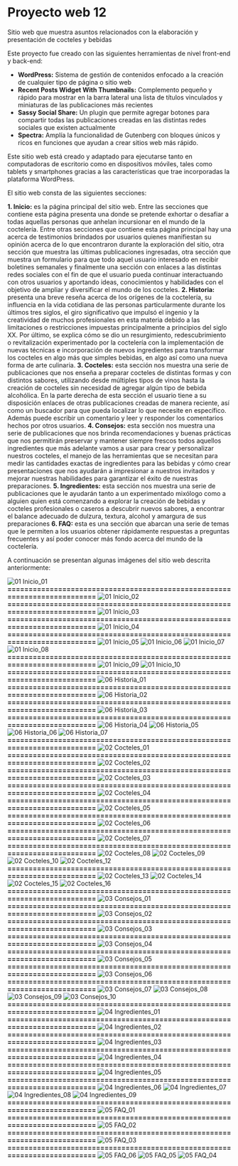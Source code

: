 # Proyecto web 12
Sitio web que muestra asuntos relacionados con la elaboración y presentación  de cocteles y bebidas

Este proyecto fue creado con las siguientes herramientas de nivel front-end y back-end:

- **WordPress:**	Sistema de gestión de contenidos enfocado a la creación de cualquier tipo de página o sitio web
- **Recent Posts Widget With Thumbnails:**	Complemento pequeño y rápido para mostrar en la barra lateral una lista de títulos vinculados y miniaturas de las publicaciones más recientes
- **Sassy Social Share:**	Un plugin que permite agregar botones para compartir todas las publicaciones creadas en las distintas redes sociales que existen actualmente
- **Spectra:**	Amplía la funcionalidad de Gutenberg con bloques únicos y ricos en funciones que ayudan a crear sitios web más rápido.

Este sitio web está creado y adaptado para ejecutarse tanto en computadoras de escritorio como en dispositivos móviles, tales como tablets y smartphones gracias a las características que trae incorporadas la plataforma WordPress.

El sitio web consta de las siguientes secciones:

**1.	Inicio:** es la página principal del sitio web. Entre las secciones que contiene esta página presenta una donde se pretende exhortar o desafiar a todas aquellas personas que anhelan incursionar en el mundo de la coctelería. Entre otras secciones que contiene esta página principal hay una acerca de testimonios brindados por usuarios quienes manifiestan su opinión acerca de lo que encontraron durante la exploración del sitio, otra sección que muestra las últimas publicaciones ingresadas, otra sección que muestra un formulario para que todo aquel usuario interesado en recibir boletines semanales y finalmente una sección con enlaces a las distintas redes sociales con el fin de que el usuario pueda continuar interactuando con otros usuarios y aportando ideas, conocimientos y habilidades con el objetivo de ampliar y diversificar el mundo de los cocteles.
**2.	Historia:** presenta una breve reseña acerca de los orígenes de la coctelería, su influencia en la vida cotidiana de las personas particularmente durante los últimos tres siglos, el giro significativo que impulsó el ingenio y la creatividad de muchos profesionales en esta materia debido a las limitaciones o restricciones impuestas principalmente a principios del siglo XX. Por último, se explica cómo se dio un resurgimiento, redescubrimiento o revitalización experimentado por la coctelería con la implementación de nuevas técnicas e incorporación de nuevos ingredientes para transformar los cocteles en algo más que simples bebidas, en algo así como una nueva forma de arte culinaria.
**3.	Cocteles:** esta sección nos muestra una serie de publicaciones que nos enseña a preparar cocteles de distintas formas y con distintos sabores, utilizando desde múltiples tipos de vinos hasta la creación de cocteles sin necesidad de agregar algún tipo de bebida alcohólica. En la parte derecha de esta sección el usuario tiene a su disposición enlaces de otras publicaciones creadas de manera reciente, así como un buscador para que pueda localizar lo que necesite en específico. Además puede escribir un comentario y leer y responder los comentarios hechos por otros usuarios.
**4.	Consejos:** esta sección nos muestra una serie de publicaciones que nos brinda recomendaciones y buenas prácticas que nos permitirán preservar y mantener siempre frescos todos aquellos ingredientes que más adelante vamos a usar para crear y personalizar nuestros cocteles, el manejo de las herramientas que se necesitan para medir las cantidades exactas de ingredientes para las bebidas y cómo crear presentaciones que nos ayudarán a impresionar a nuestros invitados y mejorar nuestras habilidades para garantizar el éxito de nuestras preparaciones.
**5.	Ingredientes:** esta sección nos muestra una serie de publicaciones que le ayudarán tanto a un experimentado mixólogo como a alguien quien está comenzando a explorar la creación de bebidas y cocteles profesionales o caseros a descubrir nuevos sabores, a encontrar el balance adecuado de dulzura, textura, alcohol y amargura de sus preparaciones
**6.	FAQ:** esta es una sección que abarcan una serie de temas que le permiten a los usuarios obtener rápidamente respuestas a preguntas frecuentes y así poder conocer más fondo acerca del mundo de la coctelería.

A continuación se presentan algunas imágenes del sitio web descrita anteriormente:

![01  Inicio_01](https://github.com/user-attachments/assets/f0f827a8-fd1a-488d-81d4-13ec4783e454)
**==========================================================================**
![01  Inicio_02](https://github.com/user-attachments/assets/bf2a5f82-899b-4aa5-9539-3fd0e5af680c)
**==========================================================================**
![01  Inicio_03](https://github.com/user-attachments/assets/5d5db498-42af-4b64-9b9f-26e24645a19d)
**==========================================================================**
![01  Inicio_04](https://github.com/user-attachments/assets/9b7cd253-2bbe-4099-888b-a4200f442702)
**==========================================================================**
![01  Inicio_05](https://github.com/user-attachments/assets/077f4b01-1291-4208-a76e-8ec9fb4cd96d)
![01  Inicio_06](https://github.com/user-attachments/assets/83aca240-91bf-4245-b9a3-d74716b423a2)
![01  Inicio_07](https://github.com/user-attachments/assets/937c6639-2a26-4ebf-b76c-edd3d3453baf)
![01  Inicio_08](https://github.com/user-attachments/assets/c8b42803-e721-44eb-8a99-7597d3281153)
**==========================================================================**
![01  Inicio_09](https://github.com/user-attachments/assets/1a36aa1d-4470-4adb-bdcd-8179fe5b68c2)
![01  Inicio_10](https://github.com/user-attachments/assets/b4049cb3-b73d-474c-940e-b1e041c1982f)
**==========================================================================**
![06  Historia_01](https://github.com/user-attachments/assets/79a8f47d-b2df-425d-838f-96a2bbc82435)
**==========================================================================**
![06  Historia_02](https://github.com/user-attachments/assets/145c52f6-778c-4d0b-aef2-d6c09cff4b75)
**==========================================================================**
![06  Historia_03](https://github.com/user-attachments/assets/4d6139b8-d300-4a0a-a3ab-b549369355e2)
**==========================================================================**
![06  Historia_04](https://github.com/user-attachments/assets/07349c0d-a322-4ba3-9306-227481cd4a21)
![06  Historia_05](https://github.com/user-attachments/assets/91633b46-e8d0-4725-9937-24b65a2f3dfb)
![06  Historia_06](https://github.com/user-attachments/assets/8122c035-0cf5-4733-b420-e94b4e5caa67)
![06  Historia_07](https://github.com/user-attachments/assets/1ba30588-11ab-4972-8108-9af997f936ed)
**==========================================================================**
![02  Cocteles_01](https://github.com/user-attachments/assets/1e001018-3b70-4353-afce-3633465ef5a9)
**==========================================================================**
![02  Cocteles_02](https://github.com/user-attachments/assets/ce8785d5-e38e-455f-99e9-cee3b6fbada1)
**==========================================================================**
![02  Cocteles_03](https://github.com/user-attachments/assets/81de2c01-431d-427f-81c1-db35272c3fcf)
**==========================================================================**
![02  Cocteles_04](https://github.com/user-attachments/assets/6e5f9963-5670-4d68-8f82-f4cfa81ad715)
**==========================================================================**
![02  Cocteles_05](https://github.com/user-attachments/assets/e5e3b274-2751-4134-8b66-50070c0ec9a8)
**==========================================================================**
![02  Cocteles_06](https://github.com/user-attachments/assets/c82fc253-1c78-45da-aa9b-10b7c859c98b)
**==========================================================================**
![02  Cocteles_07](https://github.com/user-attachments/assets/9a48795c-7e1d-436f-927e-7916498a69d9)
**==========================================================================**
![02  Cocteles_08](https://github.com/user-attachments/assets/486a961e-a6a7-43f6-b598-fb41780000f8)
![02  Cocteles_09](https://github.com/user-attachments/assets/a1bf96e8-a417-4854-bade-f3368325fac7)
![02  Cocteles_10](https://github.com/user-attachments/assets/5a392dbc-9869-42d2-b79f-974b2ca30f1e)
![02  Cocteles_12](https://github.com/user-attachments/assets/b56d2586-1d90-4d4e-a03b-c2a5762a2202)
**==========================================================================**
![02  Cocteles_13](https://github.com/user-attachments/assets/b8fcefef-9b3c-4648-8fae-efcebd830cb3)
![02  Cocteles_14](https://github.com/user-attachments/assets/83d64922-8ad4-487c-9e23-16475fcd7527)
![02  Cocteles_15](https://github.com/user-attachments/assets/40229c45-dfa2-4439-a183-beb0c6476f12)
![02  Cocteles_16](https://github.com/user-attachments/assets/78e82b89-8709-4bcd-a918-68806655432f)
**==========================================================================**
![03  Consejos_01](https://github.com/user-attachments/assets/f165675b-b025-4374-966a-7fa25611b6c2)
**==========================================================================**
![03  Consejos_02](https://github.com/user-attachments/assets/8f2703f8-d2ea-46a1-ae0e-c1f1d707d17d)
**==========================================================================**
![03  Consejos_03](https://github.com/user-attachments/assets/deee3ab4-68e1-4216-8dbf-7ba18e73257b)
**==========================================================================**
![03  Consejos_04](https://github.com/user-attachments/assets/128b1075-1da1-4bd7-8adc-2593867ecc0e)
**==========================================================================**
![03  Consejos_05](https://github.com/user-attachments/assets/bfab831b-b6f0-475e-96da-271f45530449)
**==========================================================================**
![03  Consejos_06](https://github.com/user-attachments/assets/70ab0893-f3d3-42dd-b43d-52d563d412a1)
**==========================================================================**
![03  Consejos_07](https://github.com/user-attachments/assets/f4947aff-a51a-48e5-b726-5d9182659bf4)
![03  Consejos_08](https://github.com/user-attachments/assets/d76b86c3-b424-482d-aca2-1a3b424cc293)
![03  Consejos_09](https://github.com/user-attachments/assets/3b2337a8-f13a-4e3b-968f-703fec6e733b)
![03  Consejos_10](https://github.com/user-attachments/assets/40a69672-e049-4c22-8d15-1e23b221fe5a)
**==========================================================================**
![04  Ingredientes_01](https://github.com/user-attachments/assets/63019eeb-1069-4bec-99e3-3c8bdf9d952b)
**==========================================================================**
![04  Ingredientes_02](https://github.com/user-attachments/assets/2f1ea66d-8d99-4c91-90a0-5c966b87013f)
**==========================================================================**
![04  Ingredientes_03](https://github.com/user-attachments/assets/59735f1d-9482-43cd-a045-d989d9a59727)
**==========================================================================**
![04  Ingredientes_04](https://github.com/user-attachments/assets/6b1eb4b5-091b-4b16-859a-a8c9a349b6ab)
**==========================================================================**
![04  Ingredientes_05](https://github.com/user-attachments/assets/7dca5906-4c4c-46a2-a88b-eaa56c9d26f1)
**==========================================================================**
![04  Ingredientes_06](https://github.com/user-attachments/assets/3ec4bbb4-aaa8-4de7-90fa-422f7d8b16f6)
![04  Ingredientes_07](https://github.com/user-attachments/assets/cf018678-0c81-4883-aedb-f1e6e1db33b1)
![04  Ingredientes_08](https://github.com/user-attachments/assets/20c3b88c-08a4-443a-9047-49f28815da2e)
![04  Ingredientes_09](https://github.com/user-attachments/assets/1e5d8843-b388-463d-9605-ed7ab46d4d51)
**==========================================================================**
![05  FAQ_01](https://github.com/user-attachments/assets/e2e8e5e6-3a83-4a63-a3b8-d20b32837aaf)
**==========================================================================**
![05  FAQ_02](https://github.com/user-attachments/assets/4fd92758-de7b-4427-9fea-100b8d26b681)
**==========================================================================**
![05  FAQ_03](https://github.com/user-attachments/assets/6e2b653c-0c33-44b7-bbb9-81dc45ec68da)
**==========================================================================**
![05  FAQ_06](https://github.com/user-attachments/assets/0a6a98f7-3474-4b07-be3d-970063833ab8)
![05  FAQ_05](https://github.com/user-attachments/assets/dc44a0c9-38d5-487c-8da6-aabd17c20818)
![05  FAQ_04](https://github.com/user-attachments/assets/2fc616ea-efb9-4645-bd8c-9678bebd72b3)
